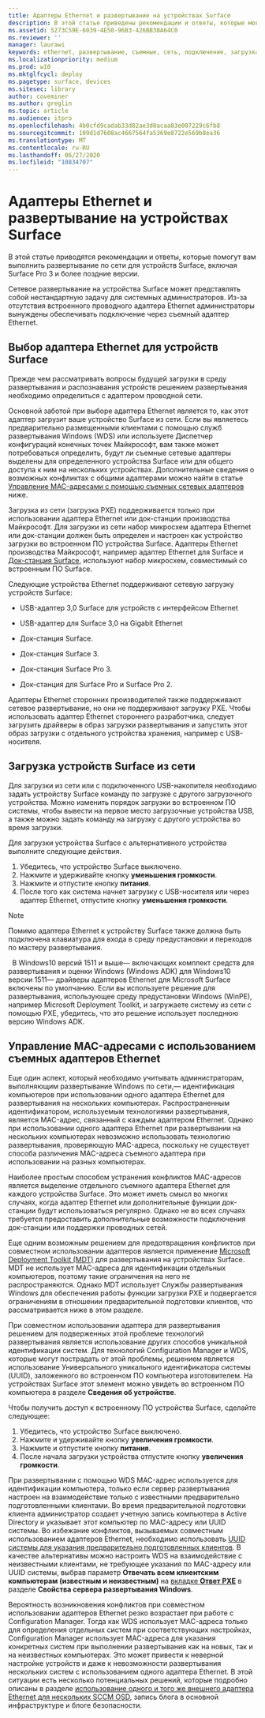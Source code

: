 ```yaml
---
title: Адаптеры Ethernet и развертывание на устройствах Surface
description: В этой статье приведены рекомендации и ответы, которые могут помочь выполнить сетевое развертывание на устройствах Surface.
ms.assetid: 5273C59E-6039-4E50-96B3-426BB38A64C0
ms.reviewer: ''
manager: laurawi
keywords: ethernet, развертывание, съемные, сеть, подключение, загрузка, встроенное ПО, устройство, адаптер, загрузка PXE, USB
ms.localizationpriority: medium
ms.prod: w10
ms.mktglfcycl: deploy
ms.pagetype: surface, devices
ms.sitesec: library
author: coveminer
ms.author: greglin
ms.topic: article
ms.audience: itpro
ms.openlocfilehash: 4b0cfd9cadab33d82ae3d0acaa83e007229c6fb8
ms.sourcegitcommit: 109d1d7608ac4667564fa5369e8722e569b8ea36
ms.translationtype: MT
ms.contentlocale: ru-RU
ms.lasthandoff: 06/27/2020
ms.locfileid: "10834707"
---
```

# Адаптеры Ethernet и развертывание на устройствах Surface


В этой статье приводятся рекомендации и ответы, которые помогут вам выполнить развертывание по сети для устройств Surface, включая Surface Pro 3 и более поздние версии.

Сетевое развертывание на устройства Surface может представлять собой нестандартную задачу для системных администраторов. Из-за отсутствия встроенного проводного адаптера Ethernet администраторы вынуждены обеспечивать подключение через съемный адаптер Ethernet.

## Выбор адаптера Ethernet для устройств Surface


Прежде чем рассматривать вопросы будущей загрузки в среду развертывания и распознавания устройств решением развертывания необходимо определиться с адаптером проводной сети.

Основной заботой при выборе адаптера Ethernet является то, как этот адаптер загрузит ваше устройство Surface из сети. Если вы являетесь предварительно размещенными клиентами с помощью служб развертывания Windows (WDS) или используете Диспетчер конфигураций конечных точек Майкрософт, вам также может потребоваться определить, будут ли съемные сетевые адаптеры выделены для определенного устройства Surface или для общего доступа к ним на нескольких устройствах. Дополнительные сведения о возможных конфликтах с общими адаптерами можно найти в статье [Управление MAC-адресами с помощью съемных сетевых адаптеров](#manage-mac-addresses) ниже.

Загрузка из сети (загрузка PXE) поддерживается только при использовании адаптера Ethernet или док-станции производства Майкрософт. Для загрузки из сети набор микросхем адаптера Ethernet или док-станции должен быть определен и настроен как устройство загрузки во встроенном ПО устройства Surface. Адаптеры Ethernet производства Майкрософт, например адаптер Ethernet для Surface и [Док-станция Surface](https://www.microsoft.com/surface/accessories/surface-dock), используют набор микросхем, совместимый со встроенным ПО Surface.

Следующие устройства Ethernet поддерживают сетевую загрузку устройств Surface:

-   USB-адаптер 3,0 Surface для устройств с интерфейсом Ethernet

-   USB-адаптер для Surface 3,0 на Gigabit Ethernet

-   Док-станция Surface.

-   Док-станция Surface 3.

-   Док-станция Surface Pro 3.

-   Док-станция для Surface Pro и Surface Pro 2.

Адаптеры Ethernet сторонних производителей также поддерживают сетевое развертывание, но они не поддерживают загрузку PXE. Чтобы использовать адаптер Ethernet стороннего разработчика, следует загрузить драйверы в образ загрузки развертывания и запустить этот образ загрузки с отдельного устройства хранения, например с USB-носителя.

## Загрузка устройств Surface из сети

Для загрузки из сети или с подключенного USB-накопителя необходимо задать устройству Surface команду по загрузке с другого загрузочного устройства. Можно изменить порядок загрузки во встроенном ПО системы, чтобы вывести на первое место загрузочные устройства USB, а также можно задать команду на загрузку с другого устройства во время загрузки.

Для загрузки устройства Surface с альтернативного устройства выполните следующие действия.

1.  Убедитесь, что устройство Surface выключено.
2.  Нажмите и удерживайте кнопку **уменьшения громкости**.
3.  Нажмите и отпустите кнопку **питания**.
4.  После того как система начнет загрузку с USB-носителя или через адаптер Ethernet, отпустите кнопку **уменьшения громкости**.

>[!NOTE]
>Помимо адаптера Ethernet к устройству Surface также должна быть подключена клавиатура для входа в среду предустановки и переходов по мастеру развертывания.

 
В Windows10 версий 1511 и выше— включающих комплект средств для развертывания и оценки Windows (Windows ADK) для Windows10 версии 1511— драйверы адаптеров Ethernet для Microsoft Surface включены по умолчанию. Если вы используете решение для развертывания, использующее среду предустановки Windows (WinPE), например Microsoft Deployment Toolkit, и загружаете систему из сети с помощью PXE, убедитесь, что это решение использует последнюю версию Windows ADK.

## <a href="" id="manage-mac-addresses"></a>Управление MAC-адресами с использованием съемных адаптеров Ethernet

Еще один аспект, который необходимо учитывать администраторам, выполняющим развертывание Windows по сети,— идентификация компьютеров при использовании одного адаптера Ethernet для развертывания на нескольких компьютерах. Распространенным идентификатором, используемым технологиями развертывания, является MAC-адрес, связанный с каждым адаптером Ethernet. Однако при использовании одного адаптера Ethernet при развертывании на нескольких компьютерах невозможно использовать технологию развертывания, проверяющую MAC-адреса, поскольку не существует способа различения MAC-адреса съемного адаптера при использовании на разных компьютерах.

Наиболее простым способом устранения конфликтов MAC-адресов является выделение отдельного съемного адаптера Ethernet для каждого устройства Surface. Это может иметь смысл во многих случаях, когда адаптер Ethernet или дополнительные функции док-станции будут использоваться регулярно. Однако не во всех случаях требуется предоставить дополнительные возможности подключения док-станции или поддержки проводных сетей.

Еще одним возможным решением для предотвращения конфликтов при совместном использовании адаптеров является применение [Microsoft Deployment Toolkit (MDT)](https://technet.microsoft.com/windows/dn475741) для развертывания на устройствах Surface. MDT не использует MAC-адреса для идентификации отдельных компьютеров, поэтому такие ограничения на него не распространяются. Однако MDT использует Службы развертывания Windows для обеспечения работы функции загрузки PXE и подвергается ограничениям в отношении предварительной подготовки клиентов, что рассматривается ниже в этом разделе.

При совместном использовании адаптера для развертывания решением для подверженных этой проблеме технологий развертывания является использование других способов уникальной идентификации систем. Для технологий Configuration Manager и WDS, которые могут пострадать от этой проблемы, решением является использование Универсального уникального идентификатора системы (UUID), заложенного во встроенном ПО компьютера изготовителем. На устройствах Surface этот элемент можно увидеть во встроенном ПО компьютера в разделе **Сведения об устройстве**.

Чтобы получить доступ к встроенному ПО устройства Surface, сделайте следующее:

1.  Убедитесь, что устройство Surface выключено.
2.  Нажмите и удерживайте кнопку **увеличения громкости**.
3.  Нажмите и отпустите кнопку **питания**.
4.  После начала загрузки устройства отпустите кнопку **увеличения громкости**.

При развертывании с помощью WDS MAC-адрес используется для идентификации компьютера, только если сервер развертывания настроен на взаимодействие только с известными предварительно подготовленными клиентами. Во время предварительной подготовки клиента администратор создает учетную запись компьютера в Active Directory и указывает этот компьютер по MAC-адресу или UUID системы. Во избежание конфликтов, вызываемых совместным использованием адаптеров Ethernet, необходимо использовать [UUID системы для указания предварительно подготовленных клиентов](https://technet.microsoft.com/library/cc742034). В качестве альтернативы можно настроить WDS на взаимодействие с неизвестными клиентами, не требующее указания по MAC-адресу или UUID системы, выбрав параметр **Отвечать всем клиентским компьютерам (известным и неизвестным)** на [вкладке **Ответ PXE**](https://technet.microsoft.com/library/cc732360) в разделе **Свойства сервера развертывания Windows**.

Вероятность возникновения конфликтов при совместном использовании адаптеров Ethernet резко возрастает при работе с Configuration Manager. Тогда как WDS использует MAC-адреса только для определения отдельных систем при соответствующих настройках, Configuration Manager использует MAC-адреса для указания конкретных систем при выполнении развертывания как на новых, так и на неизвестных компьютерах. Это может привести к неверной настройке устройств и даже к невозможности развертывания нескольких систем с использованием одного адаптера Ethernet. В этой ситуации есть несколько потенциальных решений, которые подробно описаны в разделе [использование одного и того же внешнего адаптера Ethernet для нескольких SCCM OSD](https://techcommunity.microsoft.com/t5/core-infrastructure-and-security/how-to-use-the-same-external-ethernet-adapter-for-multiple-sccm/ba-p/257374), запись блога в основной инфраструктуре и блоге безопасности.

 

 





